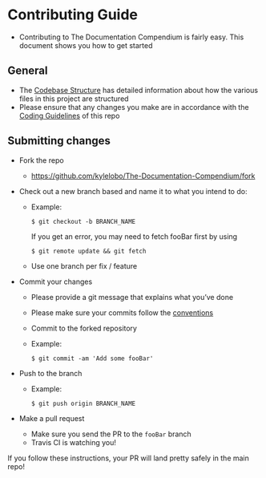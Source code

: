 Contributing Guide
==================

-   Contributing to The Documentation Compendium is fairly easy. This document shows you how to get started

General
-------

-   The [Codebase Structure](./CODEBASE_STRUCTURE.md) has detailed information about how the various files in this project are structured
-   Please ensure that any changes you make are in accordance with the [Coding Guidelines](./CODING_GUIDELINES.md) of this repo

Submitting changes
------------------

-   Fork the repo
    -   <a href="https://github.com/kylelobo/The-Documentation-Compendium/fork" class="uri">https://github.com/kylelobo/The-Documentation-Compendium/fork</a>
-   Check out a new branch based and name it to what you intend to do:
    -   Example:

            $ git checkout -b BRANCH_NAME

        If you get an error, you may need to fetch fooBar first by using

            $ git remote update && git fetch

    -   Use one branch per fix / feature

-   Commit your changes
    -   Please provide a git message that explains what you’ve done
    -   Please make sure your commits follow the [conventions](https://gist.github.com/robertpainsi/b632364184e70900af4ab688decf6f53#file-commit-message-guidelines-md)
    -   Commit to the forked repository
    -   Example:

            $ git commit -am 'Add some fooBar'

-   Push to the branch
    -   Example:

            $ git push origin BRANCH_NAME

-   Make a pull request
    -   Make sure you send the PR to the `fooBar` branch
    -   Travis CI is watching you!

If you follow these instructions, your PR will land pretty safely in the main repo!
